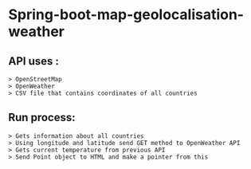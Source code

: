 # Spring-boot-map-geolocalisation-weather
## API uses :
    > OpenStreetMap
    > OpenWeather
    > CSV file that contains coordinates of all countries
## Run process:
    > Gets information about all countries
    > Using longitude and latitude send GET method to OpenWeather API 
    > Gets current temperature from previous API
    > Send Point object to HTML and make a pointer from this
    
<!--     ![Preview image](/assets/map.png) -->
